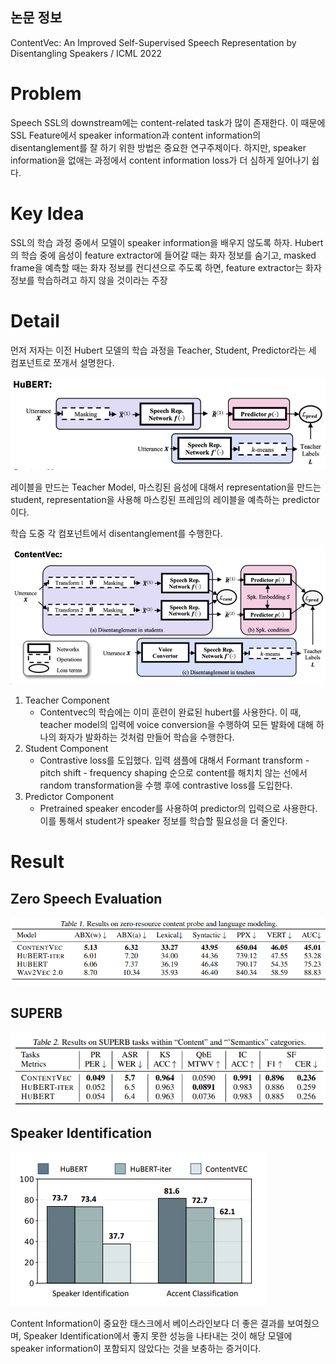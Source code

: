 ## 논문 정보
ContentVec: An Improved Self-Supervised Speech Representation by Disentangling Speakers / ICML 2022 

# Problem

Speech SSL의 downstream에는 content-related task가 많이 존재한다. 이 때문에 SSL Feature에서 speaker information과 content information의 disentanglement를 잘 하기 위한 방법은 중요한 연구주제이다. 하지만, speaker information을 없애는 과정에서 content information loss가 더 심하게 일어나기 쉽다. 

# Key Idea

SSL의 학습 과정 중에서 모델이 speaker information을 배우지 않도록 하자. Hubert의 학습 중에 음성이 feature extractor에 들어갈 때는 화자 정보를 숨기고, masked frame을 예측할 때는 화자 정보를 컨디션으로 주도록 하면, feature extractor는 화자 정보를 학습하려고 하지 않을 것이라는 주장


# Detail

먼저 저자는 이전 Hubert 모델의 학습 과정을 Teacher, Student, Predictor라는 세 컴포넌트로 쪼개서 설명한다. 

![Hubert](./assets/hubert_three.png)

레이블을 만드는 Teacher Model, 마스킹된 음성에 대해서 representation을 만드는 student, representation을 사용해 마스킹된 프레임의 레이블을 예측하는 predictor이다. 

학습 도중 각 컴포넌트에서 disentanglement를 수행한다.

![ContentVec](./assets/contentvec_component.png)


1. Teacher Component
	- Contentvec의 학습에는 이미 훈련이 완료된 hubert를 사용한다. 이 때, teacher model의 입력에 voice conversion을 수행하여 모든 발화에 대해 하나의 화자가 발화하는 것처럼 만들어 학습을 수행한다.
2. Student Component
	- Contrastive loss를 도입했다. 입력 샘플에 대해서 Formant transform - pitch shift - frequency shaping 순으로 content를 해치치 않는 선에서 random transformation을 수행 후에 contrastive loss를 도입한다.
3. Predictor Component
	- Pretrained speaker encoder를 사용하여 predictor의 입력으로 사용한다. 이를 통해서 student가 speaker 정보를 학습할 필요성을 더 줄인다.


# Result

## Zero Speech Evaluation

![ZeroResourceSpeechChallenge](./assets/cv_zrc.png)

## SUPERB 

![SUPERB](./assets/cv_superb.png)

## Speaker Identification

![SID](./assets/cv_sid.png)

Content Information이 중요한 태스크에서 베이스라인보다 더 좋은 결과를 보여줬으며, Speaker Identification에서 좋지 못한 성능을 나타내는 것이 해당 모델에 speaker information이 포함되지 않았다는 것을 보충하는 증거이다.